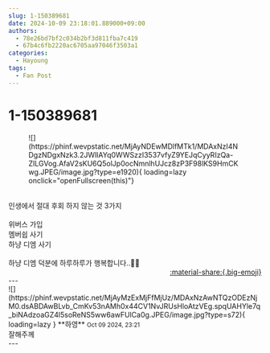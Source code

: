 ```yaml
---
slug: 1-150389681
date: 2024-10-09 23:18:01.889000+09:00
authors:
  - 78e26bd7bf2c034b2bf3d811fba7c419
  - 67b4c6fb2220ac6705aa97046f3503a1
categories:
  - Hayoung
tags:
  - Fan Post
---
```


# 1-150389681

<div class="post-container" markdown="1">
<div class="content-container md-sidebar__scrollwrap" markdown="1">


<figure markdown="1">
![](https://phinf.wevpstatic.net/MjAyNDEwMDlfMTk1/MDAxNzI4NDgzNDgxNzk3.2JWlIAYq0WWSzzI3537vfyZ9YEJqCyyRIzQa-ZILGVog.AfaV2sKU6Q5olJp0ocNmnlhUJcz8zP3F98lKS9HmCKwg.JPEG/image.jpg?type=e1920){ loading=lazy onclick="openFullscreen(this)"}
</figure>
<br>인생에서 절대 후회 하지 않는 것 3가지<br><br>위버스 가입<br>멤버쉽 사기<br>하냥 디엠 사기<br><br>하냥 디엠 덕분에 하루하루가 행복합니다..🐹🐹

</div>
</div>

<div style="text-align: right;" markdown="1">
<a href="https://weverse.io/fromis9/fanpost/1-150389681" style="text-align: right;">:material-share:{.big-emoji}</a>
</div>
---

<div class="comments-container md-sidebar__scrollwrap" markdown="1">
<div class="comment" markdown="1">
<div class='id-container' markdown="1">
![](https://phinf.wevpstatic.net/MjAyMzExMjFfMjUz/MDAxNzAwNTQzODEzNjM0.dsABDAwBLvb_CmKv53nAMh0x44CV1NvJRUsHloAtzVEg.spqUAHYle7q_biNAdzoaGZ4l5soReNS5ww6awFUlCa0g.JPEG/image.jpg?type=s72){ loading=lazy }
**<span class="artist">하영</span>** <small>Oct 09 2024, 23:21</small><br>
</div>
<div class='comment-body' markdown="1">
잘해주께
</div>
</div>
</div>
---
